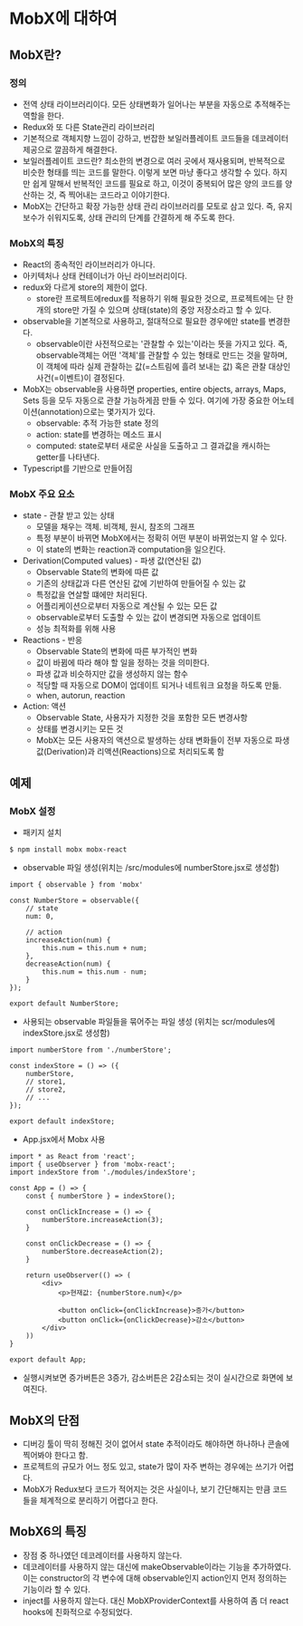 # MobX에 대하여

## MobX란?

### 정의
- 전역 상태 라이브러리이다. 모든 상태변화가 일어나는 부분을 자동으로 추적해주는 역할을 한다.
- Redux와 또 다른 State관리 라이브러리
- 기본적으로 객체지향 느낌이 강하고, 번잡한 보일러플레이트 코드들을 데코레이터 제공으로 깔끔하게 해결한다.
- 보일러플레이트 코드란? 최소한의 변경으로 여러 곳에서 재사용되며, 반복적으로 비슷한 형태를 띄는 코드를 말한다. 이렇게 보면 마냥 좋다고 생각할 수 있다. 하지만 쉽게 말해서 반복적인 코드를 필요로 하고, 이것이 중복되어 많은 양의 코드를 양산하는 것, 즉 찍어내는 코드라고 이야기한다.
- MobX는 간단하고 확장 가능한 상태 관리 라이브러리를 모토로 삼고 있다. 즉, 유지보수가 쉬워지도록, 상태 관리의 단계를 간결하게 해 주도록 한다.

### MobX의 특징
- React의 종속적인 라이브러리가 아니다.
- 아키텍처나 상태 컨테이너가 아닌 라이브러리이다.
- redux와 다르게 store의 제한이 없다.
	- store란 프로젝트에redux를 적용하기 위해 필요한 것으로, 프로젝트에는 단 한 개의 store만 가질 수 있으며 상태(state)의 중앙 저장소라고 할 수 있다.
- observable을 기본적으로 사용하고, 절대적으로 필요한 경우에만 state를 변경한다.
	- observable이란 사전적으로는 '관찰할 수 있는'이라는 뜻을 가지고 있다. 즉, observable객체는 어떤 '객체'를 관찰할 수 있는 형태로 만드는 것을 말하며, 이 객체에 따라 실제 관찰하는 값(=스트림에 흘려 보내는 값) 혹은 관찰 대상인 사건(=이벤트)이 결정된다.
- MobX는 observable을 사용하면 properties, entire objects, arrays, Maps, Sets 등을 모두 자동으로 관찰 가능하게끔 만들 수 있다. 여기에 가장 중요한 어노테이션(annotation)으로는 몇가지가 있다.
	- observable: 추적 가능한 state 정의
	- action: state를 변경하는 메소드 표시
	- computed: state로부터 새로운 사실을 도출하고 그 결과값을 캐시하는 getter를 나타낸다.
- Typescript를 기반으로 만들어짐

### MobX 주요 요소
- state - 관찰 받고 있는 상태
	- 모델을 채우는 객체. 비객체, 원시, 참조의 그래프
	- 특정 부분이 바뀌면 MobX에서는 정확히 어떤 부분이 바뀌었는지 알 수 있다.
	- 이 state의 변화는 reaction과 computation을 일으킨다.
- Derivation(Computed values) - 파생 값(연산된 값)
	- Observable State의 변화에 따른 값
	- 기존의 상태값과 다른 연산된 값에 기반하여 만들어질 수 있는 값
	- 특정값을 연살할 떄에만 처리된다.
	- 어플리케이션으로부터 자동으로 계산될 수 있는 모든 값
	- observable로부터 도출할 수 있는 값이 변경되면 자동으로 업데이트
	- 성능 최적화를 위해 사용
- Reactions - 반응
	- Observable State의 변화에 따른 부가적인 변화
	- 값이 바뀜에 따라 해야 할 일을 정하는 것을 의미한다.
	- 파생 값과 비슷하지만  값을 생성하지 않는 함수
	- 적당할 때 자동으로 DOM이 업데이트 되거나 네트워크 요청을 하도록 만듦.
	- when, autorun, reaction
- Action: 액션 
	- Observable State, 사용자가 지정한 것을 포함한 모든 변경사항
	- 상태를 변경시키는 모든 것
	- MobX는 모든 사용자의 액션으로 발생하는 상태 변화들이 전부 자동으로 파생값(Derivation)과 리액션(Reactions)으로 처리되도록 함



	
## 예제

### MobX 설정
- 패키지 설치
```
$ npm install mobx mobx-react
```
- observable 파일 생성(위치는 /src/modules에 numberStore.jsx로 생성함)
```
import { observable } from 'mobx'

const NumberStore = observable({
	// state
	num: 0,
	
	// action
	increaseAction(num) {
		this.num = this.num + num;
	},
	decreaseAction(num) {
		this.num = this.num - num;
	}
});

export default NumberStore;
```
- 사용되는 observable 파일들을 묶어주는 파일 생성 (위치는 scr/modules에 indexStore.jsx로 생성함)
```
import numberStore from './numberStore';

const indexStore = () => ({
	numberStore,
	// store1,
	// store2, 
	// ...
});

export default indexStore;
```
- App.jsx에서 Mobx 사용
```
import * as React from 'react';
import { useObserver } from 'mobx-react';
import indexStore from './modules/indexStore';

const App = () => {
	const { numberStore } = indexStore();

	const onClickIncrease = () => {
		numberStore.increaseAction(3);
	}

	const onClickDecrease = () => {
		numberStore.decreaseAction(2);
	}

	return useObserver(() => (
		<div>
			<p>현재값: {numberStore.num}</p>

			<button onClick={onClickIncrease}>증가</button>
			<button onClick={onClickDecrease}>감소</button>
		</div>
	))
}

export default App;
```
- 실행시켜보면 증가버튼은 3증가, 감소버튼은 2감소되는 것이 실시간으로 화면에 보여진다.

## MobX의 단점
- 디버깅 툴이 딱히 정해진 것이 없어서 state 추적이라도 해야하면 하나하나 콘솔에 찍어봐야 한다고 함.
- 프로젝트의 규모가 어느 정도 있고, state가 많이 자주 변하는 경우에는 쓰기가 어렵다.
- MobX가 Redux보다 코드가 적어지는 것은 사실이나, 보기 간단해지는 만큼 코드들을 체계적으로 분리하기 어렵다고 한다.

## MobX6의 특징
- 장점 중 하나였던 데코레이터를 사용하지 않는다.
- 데코레이터를 사용하지 않는 대신에 makeObservable이라는 기능을 추가하였다. 이는 constructor의 각 변수에 대해 observable인지 action인지 먼저 정의하는 기능이라 할 수 있다.
- inject를 사용하지 않는다. 대신 MobXProviderContext를 사용하여 좀 더 react hooks에 친화적으로 수정되었다.
